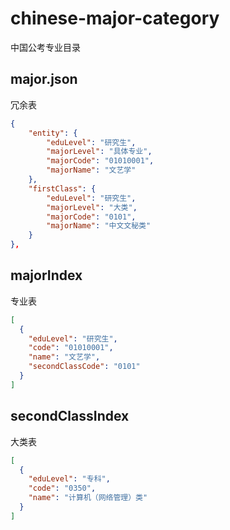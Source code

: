 # chinese-major-category

中国公考专业目录

## major.json

冗余表

```json
{
    "entity": {
        "eduLevel": "研究生",
        "majorLevel": "具体专业",
        "majorCode": "01010001",
        "majorName": "文艺学"
    },
    "firstClass": {
        "eduLevel": "研究生",
        "majorLevel": "大类",
        "majorCode": "0101",
        "majorName": "中文文秘类"
    }
},
```

## majorIndex

专业表

```json
[
  {
    "eduLevel": "研究生",
    "code": "01010001",
    "name": "文艺学",
    "secondClassCode": "0101"
  }
]
```

## secondClassIndex

大类表

```json
[
  {
    "eduLevel": "专科",
    "code": "0350",
    "name": "计算机（网络管理）类"
  }
]
```
